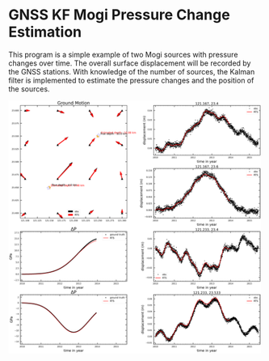 <div>
  <h1>GNSS KF Mogi Pressure Change Estimation</h1>
  <p>This program is a simple example of two Mogi sources with pressure changes over time. 
     The overall surface displacement will be recorded by the GNSS stations. 
     With knowledge of the number of sources, 
    the Kalman filter is implemented to estimate the pressure changes and the position of the sources.</p>
  <img src="https://github.com/biglulu3310/GNSS-KF-Mogi/blob/main/output/pic/1440.png" width="500">
</div>
